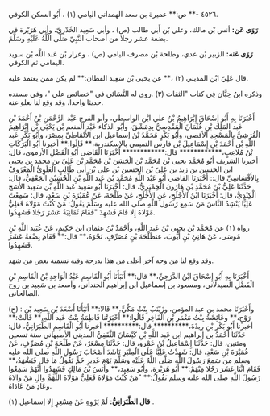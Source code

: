 ٤٥٢٦ -** ص:** عميرة بن سعد الهمداني اليامي (١) ، أَبُو السكن الكوفي.

**رَوَى عَن:** أنس بْن مالك، وعلي بْن أَبي طالب (ص) ، وأبي سَعِيد الخُدْرِيّ، وأبي هُرَيْرة في بضعة عشر رجلا من أصحاب النَّبِيّ صَلَّى اللَّهُ عَلَيْهِ وسَلَّمَ.

**رَوَى عَنه:** الزبير بْن عدي، وطلحة بْن مصرف اليامي (ص) ، وعرار بْن عَبد اللَّه بْن سويد اليمامي ثم الكوفي.

قال عَلِيّ ابْن المديني (٢) ،** عن يحيى بْن سَعِيد القطان:** لم يكن ممن يعتمد عليه.

وذكره ابنُ حِبَّان فِي كتاب "الثقات (٣) .روى له النَّسَائي في "خصائص علي "، وفي مسنده حديثا واحدا، وقد وقع لنا بعلو عنه.

أَخْبَرَنَا بِهِ أَبُو إِسْحَاقَ إِبْرَاهِيمُ بْنُ علي ابْن الواسطي، وأبو الفرج عَبْد الرَّحْمَنِ بْنُ أَحْمَدَ بْنِ عَبد المَلِك بْنِ عُثْمَانَ الْمَقْدِسِيُّ بِدِمَشْقَ، وأَبُو الذكاء عَبْد المنعم بْن يَحْيَى بْنِ إِبْرَاهِيمَ الْقُرَشِيُّ بِالْمَسْجِدِ الأقصى، وأَبُو بَكْرٍ مُحَمَّدُ بْنُ إسماعيل ابن الأَنْمَاطِيِّ بِمِصْرَ، وأَبُو بَكْرٍ عَبد اللَّهِ بْن أَحْمَدَ بْنِ إِسْمَاعِيلَ بْن فارس التميمي بالإسكندرية،** قَالُوا:** أخبرنا أَبُو الْبَرَكَاتِ بْنُ مُلاعِبٍ،************ قال:************ أَخْبَرَنَا الْقَاضِي أَبُو الْفَضْلِ الأرموي، قال: أخبرنا الشريف أَبُو مُحَمَّد يحيى بْن مُحَمَّد بْن الْحَسَن بْن مُحَمَّد بْن عَلِيّ بن محمد بن يحيى ابن الحسين بن زيد بن عَلِيّ بْن الحسين بْن علي بْن أَبي طَالِبٍ الْعَلَوِيُّ الْمَعْرُوفُ بِالأَقْسَاسِيِّ قال:: أَخْبَرَنَا القاضي أَبُو عَبْد اللَّهِ مُحَمَّد بْن عَبد اللَّهِ بْنِ الْحُسَيْنِ الْجَعْفِيُّ، قال: حَدَّثَنَا عَلِيُّ بْنُ مُحَمَّدِ بْنِ هَارُونَ الْحِمْيَرِيُّ، قال: أَخْبَرَنَا أَبُو سَعِيد عَبد اللَّهِ بْن سَعِيد الأشج الْكِنْدِيُّ، قال: أَخْبَرَنَا ابْنُ الأَجْلَحِ، عَنِ الأَجْلَحِ، عَنْ طَلْحَةَ، عَنْ عُمَيْرَةَ بْنِ سَعْدٍ، قال: سَمِعْتُ عَلِيًّا يُنْشِدُ النَّاسَ مَنْ سَمِعَ رَسُول اللَّهِ صلى الله عليه وسَلَّمَ يَقُولُ: مَنْ كُنْتُ مَوْلاهُ فَعَلِيٌّ مَوْلاهُ إِلا قَامَ فَشَهِدَ "فَقَامَ ثَمَانِيَةُ عَشَرَ رَجُلا فَشَهِدُوا.

رواه (١) عن مُحَمَّد بْن يحيى بْنُ عَبد اللَّهِ، وأَحْمَدُ بْنُ عثمان ابن حَكِيمٍ، عَنْ عُبَيد اللَّهِ بْنِ مُوسَى، عَنْ هَانِئِ بْنِ أَيُّوبَ، عنطَلْحَةَ بْنِ مُصَرِّفٍ، نَحْوَهُ،** قال:** فَقَامَ بِضْعَةُ عَشَرَ فَشَهِدُوا.

وقد وقع لنا من وجه آخر أعلى من هذا بدرجة وفيه تسمية بعض من شهد.

أَخْبَرَنَا بِهِ أَبُو إِسْحَاقَ ابْنُ الدَّرَجِيِّ،** قال:** أَنَبَأَنَا أَبُو الْقَاسِمِ عَبْدُ الْوَاحِدِ بْنُ الْقَاسِمِ بْنِ الْفَضْلِ الصيدلاني، ومسعود بن إسماعيل ابن إبراهيم الجنداني، وأسعد بن سَعِيد بن روح الصالحاني.

(ح) : وأَخْبَرَنَا محمد بن عبد المؤمن، وزَيْنَبُ بِنْتُ مَكِّيٍّ،** قَالا:** أَنَبَأَنَا أَسْعَدَ بْنِ سَعِيد بْنِ رَوْحٍ،** وعَائِشَةُ بِنْتُ مَعْمَرِ بْنِ الْفَاخِرِ قَالُوا:** أَخْبَرَتْنا فَاطِمَةُ بِنْتُ عَبد اللَّهِ،** قَالَتْ:** أخبرنا أَبُو بَكْرِ بْنِ رِيذَةَ،********** قال:********** أخبرنا أَبُو الْقَاسِمِ الطَّبَرَانِيُّ، قال: حَدَّثَنَا أَحْمَدُ بن إبراهيم ابن عَبد اللَّهِ بْنِ كَيْسَانَ الثَّقَفِيُّ المديني الأصبهاني سنة تسعين ومئتين، قال: حَدَّثَنَا إِسْمَاعِيلُ بْنُ عَمْرو، قال: حَدَّثَنَا مِسْعَرٌ، عَنْ طَلْحَةَ بْنِ مُصَرِّفٍ، عَنْ عُمَيْرَةَ بْنِ سَعْدٍ، قال: شَهِدْتُ عَلِيًّا عَلَى الْمِنْبَرِ نَاشَدَ أَصْحَابَ رَسُولِ اللَّهِ صلى الله عليه وسلم من سَمِعَ رَسُولَ اللَّهِ صَلَّى اللَّهُ عَلَيْهِ وسَلَّمَ يَوْمَ غَدِيرِ خَمٍّ يَقُولُ مَا قال فَيَشْهَدُ،** فَقَامَ اثْنَا عَشَرَ رَجُلا مِنْهُمْ:** أَبُو هُرَيْرة، وأَبُو سَعِيد،** وأَنَسُ بْنُ مَالِكٍ فَشَهِدُوا أَنَّهُمْ سَمِعُوا رَسُولَ اللَّهِ صلى الله عليه وسلم يَقُولُ:** "مَنْ كُنْتُ مَوْلاهُ فَعَلِيٌّ مَوْلاهُ اللَّهُمَّ والِ مَنْ والاهُ وعَادِ مَنْ عَادَاهُ.

**قال الطَّبَرَانِيُّ:** لَمْ يَرْوِهِ عَنْ مِسْعِرٍ إِلا إسماعيل (١) .